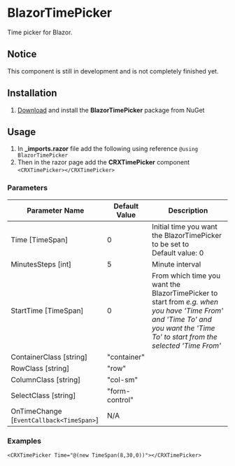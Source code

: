 # BlazorTimePicker
Time picker for Blazor.

## Notice
This component is still in development and is not completely finished yet.

## Installation
1. [Download](https://www.nuget.org/packages/BlazorTimePicker) and install the **BlazorTimePicker** package from NuGet

## Usage
1. In **_imports.razor** file add the following using reference `@using BlazorTimePicker`
1. Then in the razor page add the **CRXTimePicker** component `<CRXTimePicker></CRXTimePicker>`

### Parameters

Parameter Name|Default Value|Description
--------------|-------------|-----------
Time [TimeSpan]|0|Initial time you want the BlazorTimePicker to be set to<br/>Default value: 0
MinutesSteps [int]|5|Minute interval
StartTime [TimeSpan]|0|From which time you want the BlazorTimePicker to start from *e.g. when you have 'Time From' and 'Time To' and you want the 'Time To' to start from the selected 'Time From'*
ContainerClass [string]|"container"|
RowClass [string]|"row"|
ColumnClass [string]|"col-sm"|
SelectClass [string]|"form-control"|
OnTimeChange [`EventCallback<TimeSpan>`]|N/A|

### Examples
`<CRXTimePicker Time="@(new TimeSpan(8,30,0))"></CRXTimePicker>`
